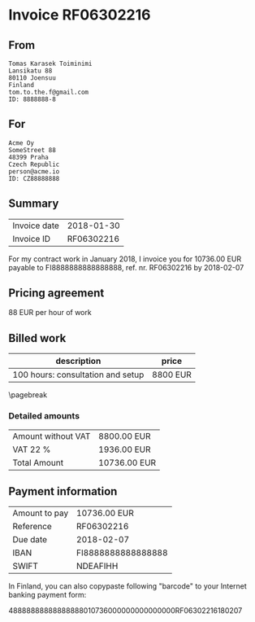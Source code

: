 # Invoice RF06302216

## From

```
Tomas Karasek Toiminimi
Lansikatu 88
80110 Joensuu
Finland
tom.to.the.f@gmail.com
ID: 8888888-8

```
## For

```
Acme Oy
SomeStreet 88
48399 Praha
Czech Republic
person@acme.io
ID: CZ88888888

```
## Summary

|   |   |
|---|---|
| Invoice date | 2018-01-30 |
| Invoice ID | RF06302216 |

For my contract work in January 2018, I invoice you for 10736.00 EUR payable to FI8888888888888888, ref. nr. RF06302216 by 2018-02-07

## Pricing agreement

88 EUR per hour of work


## Billed work


| **description**  | **price** |
|------------------|-----------|
| 100 hours: consultation and setup | 8800 EUR |


\pagebreak

### Detailed amounts

|   |   |
|---|---|
| Amount without VAT | 8800.00 EUR |
| VAT 22 % | 1936.00 EUR |
| Total Amount | 10736.00 EUR  |

## Payment information

|   |   |
|---|---|
| Amount to pay | 10736.00 EUR  |
| Reference | RF06302216 |
| Due date | 2018-02-07 |
| IBAN | FI8888888888888888 |
| SWIFT | NDEAFIHH |

In Finland, you can also copypaste following "barcode" to your Internet banking payment form:

48888888888888888010736000000000000000RF06302216180207
